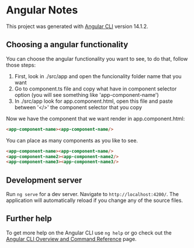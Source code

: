 # Angular Notes

This project was generated with [Angular CLI](https://github.com/angular/angular-cli) version 14.1.2.


## Choosing a angular functionality

You can choose the angular functionality you want to see, to do that, follow those steps:

1. First, look in ./src/app and open the funcionality folder name that you want
2. Go to component.ts file and copy what have in component selector option (you will see something like 'app-component-name')
3. In ./src/app look for app.component.html, open this file and paste between '</>' the component selector that you copy

Now we have the component that we want render in app.component.html: 
~~~html
<app-component-name><app-component-name/>
~~~
You can place as many components as you like to see.
~~~html
<app-component-name><app-component-name/>
<app-component-name2><app-component-name2/>
<app-component-name3><app-component-name3/>
~~~

## Development server

Run `ng serve` for a dev server. Navigate to `http://localhost:4200/`. The application will automatically reload if you change any of the source files.

## Further help

To get more help on the Angular CLI use `ng help` or go check out the [Angular CLI Overview and Command Reference](https://angular.io/cli) page.
